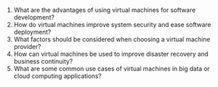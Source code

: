 

1. What are the advantages of using virtual machines for software development?
2. How do virtual machines improve system security and ease software deployment?
3. What factors should be considered when choosing a virtual machine provider?
4. How can virtual machines be used to improve disaster recovery and business continuity?
5. What are some common use cases of virtual machines in big data or cloud computing applications?